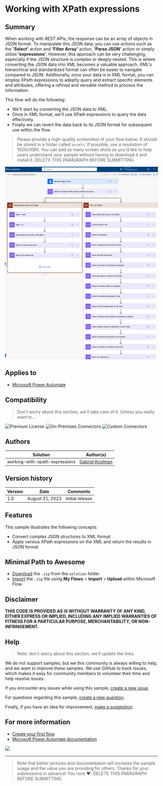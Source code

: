 # Working with XPath expressions

## Summary

When working with REST APIs, the response can be an array of objects in JSON format. To manipulate this JSON data, you can use actions such as the **'Select'** action and **'Filter Array'** action, **'Parse JSON'** action or simply utilize **'expressions'**. However, this approach can be very challenging, especially if the JSON structure is complex or deeply nested. This is where converting the JSON data into XML becomes a valuable approach. XML's hierarchical and standardized format can often be easier to navigate compared to JSON. Additionally, once your data is in XML format, you can employ XPath expressions to adeptly query and extract specific elements and attributes, offering a refined and versatile method to process the information.

This flow will do the following:
 - We'll start by converting the JSON data to XML. 
 - Once in XML format, we'll use XPath expressions to query the data effectively. 
 - Finally we can revert the data back to its JSON format for subsequent use within the flow.


> Please provide a high-quality screenshot of your flow below. It should be stored in a folder called `assets`.
> If possible, use a resolution of 1920x1080.
> You can add as many screen shots as you'd like to help users understand your sample without having to download it and install it.
> DELETE THIS PARAGRAPH BEFORE SUBMITTING

![](assets/preview01.png)
![](assets/preview02.png)

## Applies to

* [Microsoft Power Automate](https://docs.microsoft.com/power-automate/)

## Compatibility

> Don't worry about this section, we'll take care of it. Unless you really want to...

![Premium License](https://img.shields.io/badge/Premium%20License-Not%20Required-green.svg "Premium license not required")
![On-Premises Connectors](https://img.shields.io/badge/On--Premises%20Connectors-No-green.svg "Does not use on-premise connectors")
![Custom Connectors](https://img.shields.io/badge/Custom%20Connectors-Not%20Required-green.svg "Does not use custom connectors")

## Authors

Solution|Author(s)
--------|---------
working-with-xpath-expressions | [Gabriel Koolman](LinkToYourGitHubProfile)

## Version history

Version|Date|Comments
-------|----|--------
1.0|August 31, 2023|Initial release

## Features

This sample illustrates the following concepts:

* Convert complex JSON structures to XML format
* Apply various XPath expressions on the XML and return the results in JSON format

## Minimal Path to Awesome

* [Download](solution/working-with-xpath-expressions.zip) the `.zip` from the `solution` folder
* [Import](https://flow.microsoft.com/en-us/blog/import-export-bap-packages/) the `.zip` file using **My Flows** > **Import** > **Upload** within Microsoft Flow.


## Disclaimer

**THIS CODE IS PROVIDED *AS IS* WITHOUT WARRANTY OF ANY KIND, EITHER EXPRESS OR IMPLIED, INCLUDING ANY IMPLIED WARRANTIES OF FITNESS FOR A PARTICULAR PURPOSE, MERCHANTABILITY, OR NON-INFRINGEMENT.**

## Help

> Note: don't worry about this section, we'll update the links.

We do not support samples, but we this community is always willing to help, and we want to improve these samples. We use GitHub to track issues, which makes it easy for  community members to volunteer their time and help resolve issues.

If you encounter any issues while using this sample, [create a new issue](https://github.com/pnp/powerautomate-samples/issues/new?assignees=&labels=Needs%3A+Triage+%3Amag%3A%2Ctype%3Abug-suspected&template=bug-report.yml&sample=YOURSAMPLENAME&authors=@YOURGITHUBUSERNAME&title=YOURSAMPLENAME%20-%20).

For questions regarding this sample, [create a new question](https://github.com/pnp/powerautomate-samples/issues/new?assignees=&labels=Needs%3A+Triage+%3Amag%3A%2Ctype%3Abug-suspected&template=question.yml&sample=YOURSAMPLENAME&authors=@YOURGITHUBUSERNAME&title=YOURSAMPLENAME%20-%20).

Finally, if you have an idea for improvement, [make a suggestion](https://github.com/pnp/powerautomate-samples/issues/new?assignees=&labels=Needs%3A+Triage+%3Amag%3A%2Ctype%3Abug-suspected&template=suggestion.yml&sample=YOURSAMPLENAME&authors=@YOURGITHUBUSERNAME&title=YOURSAMPLENAME%20-%20).

## For more information

- [Create your first flow](https://docs.microsoft.com/en-us/power-automate/getting-started#create-your-first-flow)
- [Microsoft Power Automate documentation](https://docs.microsoft.com/en-us/power-automate/)


<img src="https://telemetry.sharepointpnp.com/powerautomate-samples/samples/working-with-xpath-expressions" />

---
> Note that better pictures and documentation will increase the sample usage and the value you are providing for others. Thanks for your submissions in advance! You rock ❤.
> DELETE THIS PARAGRAPH BEFORE SUBMITTING
